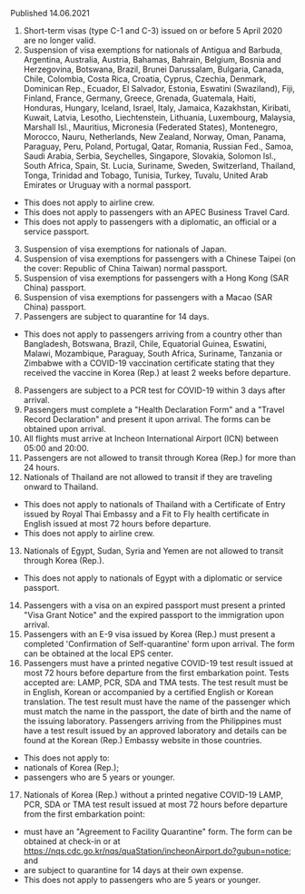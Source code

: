 Published 14.06.2021
1. Short-term visas (type C-1 and C-3) issued on or before 5 April 2020 are no longer valid.
2. Suspension of visa exemptions for nationals of Antigua and Barbuda, Argentina, Australia, Austria, Bahamas, Bahrain, Belgium, Bosnia and Herzegovina, Botswana, Brazil, Brunei Darussalam, Bulgaria, Canada, Chile, Colombia, Costa Rica, Croatia, Cyprus, Czechia, Denmark, Dominican Rep., Ecuador, El Salvador, Estonia, Eswatini (Swaziland), Fiji, Finland, France, Germany, Greece, Grenada, Guatemala, Haiti, Honduras, Hungary, Iceland, Israel, Italy, Jamaica, Kazakhstan, Kiribati, Kuwait, Latvia, Lesotho, Liechtenstein, Lithuania, Luxembourg, Malaysia, Marshall Isl., Mauritius, Micronesia (Federated States), Montenegro, Morocco, Nauru, Netherlands, New Zealand, Norway, Oman, Panama, Paraguay, Peru, Poland, Portugal, Qatar, Romania, Russian Fed., Samoa, Saudi Arabia, Serbia, Seychelles, Singapore, Slovakia, Solomon Isl., South Africa, Spain, St. Lucia, Suriname, Sweden, Switzerland, Thailand, Tonga, Trinidad and Tobago, Tunisia, Turkey, Tuvalu, United Arab Emirates or Uruguay with a normal passport.
- This does not apply to airline crew.
- This does not apply to passengers with an APEC Business Travel Card.
- This does not apply to passengers with a diplomatic, an official or a service passport.
3. Suspension of visa exemptions for nationals of Japan.
4. Suspension of visa exemptions for passengers with a Chinese Taipei (on the cover: Republic of China Taiwan) normal passport.
5. Suspension of visa exemptions for passengers with a Hong Kong (SAR China) passport.
6. Suspension of visa exemptions for passengers with a Macao (SAR China) passport.
7. Passengers are subject to quarantine for 14 days.
- This does not apply to passengers arriving from a country other than Bangladesh, Botswana, Brazil, Chile, Equatorial Guinea, Eswatini, Malawi, Mozambique, Paraguay, South Africa, Suriname, Tanzania or Zimbabwe with a COVID-19 vaccination certificate stating that they received the vaccine in Korea (Rep.) at least 2 weeks before departure.
8. Passengers are subject to a PCR test for COVID-19 within 3 days after arrival.
9. Passengers must complete a "Health Declaration Form" and a "Travel Record Declaration" and present it upon arrival. The forms can be obtained upon arrival.
10. All flights must arrive at Incheon International Airport (ICN) between 05:00 and 20:00.
11. Passengers are not allowed to transit through Korea (Rep.) for more than 24 hours.
12. Nationals of Thailand are not allowed to transit if they are traveling onward to Thailand.
- This does not apply to nationals of Thailand with a Certificate of Entry issued by Royal Thai Embassy and a Fit to Fly health certificate in English issued at most 72 hours before departure.
- This does not apply to airline crew.
13. Nationals of Egypt, Sudan, Syria and Yemen are not allowed to transit through Korea (Rep.).
- This does not apply to nationals of Egypt with a diplomatic or service passport.
14. Passengers with a visa on an expired passport must present a printed "Visa Grant Notice" and the expired passport to the immigration upon arrival.
15. Passengers with an E-9 visa issued by Korea (Rep.) must present a completed 'Confirmation of Self-quarantine' form upon arrival. The form can be obtained at the local EPS center.
16. Passengers must have a printed negative COVID-19 test result issued at most 72 hours before departure from the first embarkation point. Tests accepted are: LAMP, PCR, SDA and TMA tests. The test result must be in English, Korean or accompanied by a certified English or Korean translation. The test result must have the name of the passenger which must match the name in the passport, the date of birth and the name of the issuing laboratory. Passengers arriving from the Philippines must have a test result issued by an approved laboratory and details can be found at the Korean (Rep.) Embassy website in those countries.
- This does not apply to:
- nationals of Korea (Rep.);
- passengers who are 5 years or younger.
17. Nationals of Korea (Rep.) without a printed negative COVID-19 LAMP, PCR, SDA or TMA test result issued at most 72 hours before departure from the first embarkation point:
- must have an "Agreement to Facility Quarantine" form. The form can be obtained at check-in or at <a href="https://nqs.cdc.go.kr/nqs/quaStation/incheonAirport.do?gubun=notice">https://nqs.cdc.go.kr/nqs/quaStation/incheonAirport.do?gubun=notice</a>; and
- are subject to quarantine for 14 days at their own expense.
- This does not apply to passengers who are 5 years or younger. 

